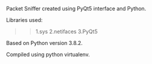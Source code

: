Packet Sniffer created using PyQt5 interface and Python.

Libraries used: 
>> 1.sys
>> 2.netifaces
>> 3.PyQt5

Based on Python version 3.8.2.

Compiled using python virtualenv.
